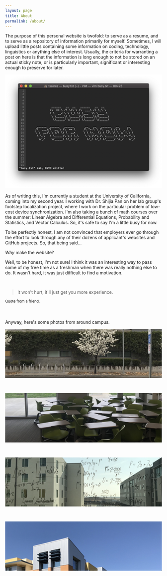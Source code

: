 ```yaml
---
layout: page
title: About
permalink: /about/
---
```

The purpose of this personal website is twofold: to serve as a resume, and to serve as a repository of information primarily for myself. Sometimes, I will upload little posts containing some information on coding, technology, linguistics or anything else of interest. Usually, the criteria for warranting a post on here is that the information is long enough to not be stored on an actual sticky note, or is particularly important, significant or interesting enough to preserve for later.

![busy](/assets/busy.png)

As of writing this, I'm currently a student at the University of California, coming into my second year. I working with Dr. Shijia Pan on her lab group's footstep localization project, where I work on the particular problem of low-cost device synchronization. I'm also taking a bunch of math courses over the summer: Linear Algebra and Differential Equations, Probability and Statistics, and Vector Calculus. So, it's safe to say I'm a little busy for now.

To be perfectly honest, I am not convinced that employers ever go through the effort to look through any of their dozens of applicant's websites and GitHub projects. So, that being said...

*Why* make the website? 

Well, to be honest, I'm not sure! I think it was an interesting way to pass some of my free time as a freshman when there was really nothing else to do. It wasn't hard, it was just difficult to find a motivation. 

<br>

> It won't hurt, it'll just get you more experience.

<sup>Quote from a friend.</sup>

<br>

Anyway, here's some photos from around campus.

![splursh](/assets/splursh.jpeg)

<br>

![sploosh](/assets/sploosh.jpeg)

<br>

![splish](/assets/splish.jpeg)

<br>

![splash](/assets/splash.jpeg)
